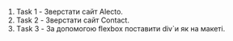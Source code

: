 1. Task 1 - Зверстати сайт Alecto.
2. Task 2 - Зверстати сайт Contact.
3. Tаsk 3 - За допомогою flexbox поставити div`и як на макеті.